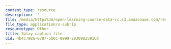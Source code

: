 ```yaml
---
content_type: resource
description: ''
file: /media/https%3A/open-learning-course-data-rc.s3.amazonaws.com/res-6-007-signals-and-systems-spring-2011/4b4c798a07875b0c999928309825916d_TkMsVwzd1C0.vtt
file_type: application/x-subrip
resourcetype: Other
title: 3play caption file
uid: 4b4c798a-0787-5b0c-9999-28309825916d
---
```


